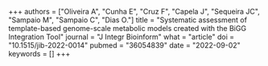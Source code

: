 +++
authors = ["Oliveira A", "Cunha E", "Cruz F", "Capela J", "Sequeira JC", "Sampaio M", "Sampaio C", "Dias O."]
title = "Systematic assessment of template-based genome-scale metabolic models created with the BiGG Integration Tool"
journal = "J Integr Bioinform"
what = "article"
doi = "10.1515/jib-2022-0014"
pubmed = "36054839"
date = "2022-09-02"
keywords = []
+++

